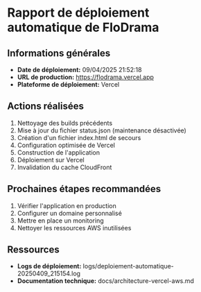 # Rapport de déploiement automatique de FloDrama

## Informations générales
- **Date de déploiement:** 09/04/2025 21:52:18
- **URL de production:** https://flodrama.vercel.app
- **Plateforme de déploiement:** Vercel

## Actions réalisées
1. Nettoyage des builds précédents
2. Mise à jour du fichier status.json (maintenance désactivée)
3. Création d'un fichier index.html de secours
4. Configuration optimisée de Vercel
5. Construction de l'application
6. Déploiement sur Vercel
7. Invalidation du cache CloudFront

## Prochaines étapes recommandées
1. Vérifier l'application en production
2. Configurer un domaine personnalisé
3. Mettre en place un monitoring
4. Nettoyer les ressources AWS inutilisées

## Ressources
- **Logs de déploiement:** logs/deploiement-automatique-20250409_215154.log
- **Documentation technique:** docs/architecture-vercel-aws.md
